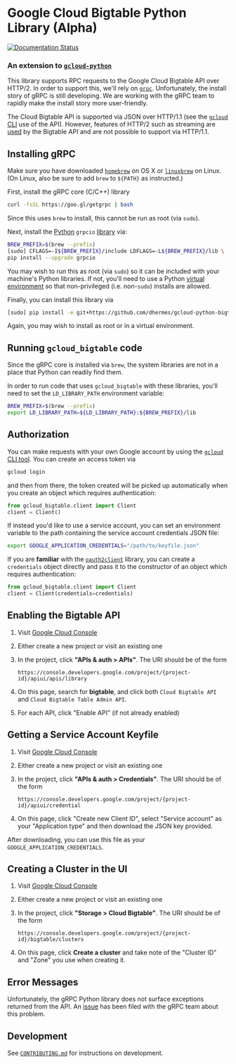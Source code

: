 # Google Cloud Bigtable Python Library (Alpha)

[![Documentation Status](https://readthedocs.org/projects/gcloud-python-bigtable/badge/?version=latest)](https://readthedocs.org/projects/gcloud-python-bigtable/?badge=latest)

### An extension to [`gcloud-python`][1]

This library supports RPC requests to the Google Cloud Bigtable API over
HTTP/2. In order to support this, we'll rely on [`grpc`][2]. Unfortunately,
the install story of gRPC is still developing. We are working with the
gRPC team to rapidly make the install story more user-friendly.

The Cloud Bigtable API is supported via JSON over HTTP/1.1 (see the
[`gcloud` CLI][4] use of the API). However, features of HTTP/2 such
as streaming are [used][5] by the Bigtable API and are not possible
to support via HTTP/1.1.

## Installing gRPC

Make sure you have downloaded [`homebrew`][6] on OS X or
[`linuxbrew`][7] on Linux. (On Linux, also be sure to
add `brew` to `${PATH}` as instructed.)

First, install the gRPC core (C/C++) library

```bash
curl -fsSL https://goo.gl/getgrpc | bash
```

Since this uses `brew` to install, this cannot be run as
root (via `sudo`).

Next, install the [Python][11] `grpcio` [library][12] via:

```bash
BREW_PREFIX=$(brew --prefix)
[sudo] CFLAGS=-I${BREW_PREFIX}/include LDFLAGS=-L${BREW_PREFIX}/lib \
pip install --upgrade grpcio
```

You may wish to run this as root (via `sudo`) so it can be included with
your machine's Python libraries. If not, you'll need to use a Python
[virtual environment][13] so that non-privileged (i.e. non-`sudo`) installs
are allowed.

Finally, you can install this library via

```bash
[sudo] pip install -e git+https://github.com/dhermes/gcloud-python-bigtable#egg=gcloud-bigtable
```

Again, you may wish to install as root or in a virtual environment.

## Running `gcloud_bigtable` code

Since the gRPC core is installed via `brew`, the system libraries
are not in a place that Python can readily find them.

In order to run code that uses `gcloud_bigtable` with these
libraries, you'll need to set the `LD_LIBRARY_PATH` environment
variable:

```bash
BREW_PREFIX=$(brew --prefix)
export LD_LIBRARY_PATH=${LD_LIBRARY_PATH}:${BREW_PREFIX}/lib
```

## Authorization

You can make requests with your own Google account by
using the [`gcloud` CLI tool][8]. You can create an access token via

```bash
gcloud login
```

and then from there, the token created will be picked up automatically
when you create an object which requires authentication:

```python
from gcloud_bigtable.client import Client
client = Client()
```

If instead you'd like to use a service account, you can set an
environment variable to the path containing the service account
credentials JSON file:

```bash
export GOOGLE_APPLICATION_CREDENTIALS="/path/to/keyfile.json"
```

If you are **familiar** with the [`oauth2client`][9] library,
you can create a `credentials` object directly and pass it
to the constructor of an object which requires authentication:

```python
from gcloud_bigtable.client import Client
client = Client(credentials=credentials)
```

## Enabling the Bigtable API

1.  Visit [Google Cloud Console][14]
1.  Either create a new project or visit an existing one
1.  In the project, click **"APIs & auth > APIs"**. The URI
    should be of the form

    ```
    https://console.developers.google.com/project/{project-id}/apiui/apis/library
    ```

1.  On this page, search for **bigtable**, and click both `Cloud Bigtable API`
    and `Cloud Bigtable Table Admin API`.
1.  For each API, click "Enable API" (if not already enabled)

## Getting a Service Account Keyfile

1.  Visit [Google Cloud Console][14]
1.  Either create a new project or visit an existing one
1.  In the project, click **"APIs & auth > Credentials"**. The URI
    should be of the form

    ```
    https://console.developers.google.com/project/{project-id}/apiui/credential
    ```

1.  On this page, click "Create new Client ID", select "Service account" as
    your "Application type" and then download the JSON key provided.

After downloading, you can use this file as your
`GOOGLE_APPLICATION_CREDENTIALS`.

## Creating a Cluster in the UI

1.  Visit [Google Cloud Console][14]
1.  Either create a new project or visit an existing one
1.  In the project, click **"Storage > Cloud Bigtable"**. The URI
    should be of the form

    ```
    https://console.developers.google.com/project/{project-id}/bigtable/clusters
    ```

1.  On this page, click **Create a cluster** and take note of the "Cluster ID"
    and "Zone" you use when creating it.

## Error Messages

Unfortunately, the gRPC Python library does not surface
exceptions returned from the API. An [issue][10] has been
filed with the gRPC team about this problem.

## Development

See [`CONTRIBUTING.md`][3] for instructions on development.

[1]: https://github.com/GoogleCloudPlatform/gcloud-python
[2]: https://www.grpc.io/
[3]: https://github.com/dhermes/gcloud-python-bigtable/blob/master/CONTRIBUTING.md
[4]: https://cloud.google.com/sdk/gcloud/reference/alpha/bigtable/clusters/list
[5]: https://github.com/GoogleCloudPlatform/cloud-bigtable-client/blob/e6fc386d9adc821e1cf5c175c5bf5830b641eb3f/bigtable-protos/src/main/proto/google/bigtable/v1/bigtable_service.proto#L36-L46
[6]: http://brew.sh/
[7]: https://github.com/Homebrew/linuxbrew#install-linuxbrew-tldr
[8]: https://cloud.google.com/sdk/gcloud/
[9]: https://pypi.python.org/pypi/oauth2client
[10]: https://github.com/grpc/grpc/issues/2611
[11]: https://github.com/grpc/grpc/tree/master/src/python
[12]: https://pypi.python.org/pypi/grpcio
[13]: http://docs.python-guide.org/en/latest/dev/virtualenvs/
[14]: https://console.developers.google.com/
